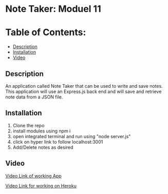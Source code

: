 # Note Taker: Moduel 11

# Table of Contents:
- [Description](#description)
- [Installation](#installation)
- [Video](#video)

## Description
An application called Note Taker that can be used to write and save notes. This application will use an Express.js back end and will save and retrieve note data from a JSON file.

## Installation
1. Clone the repo
2. install modules using npm i
3. open integrated terminal and run using "node server.js"
4. click on hyper link to follow localhost:3001
5. Add/Delete notes as desired

## Video
[Video Link of working App](https://drive.google.com/file/d/1ueQiLC18fYqM7U7pkMyDS_aJmXWj7_K2/view)
<br>

[Video Link for working on Heroku](https://drive.google.com/file/d/1Ca1MQWQYRryCO5AWihKofryFbZObDyBo/view)


